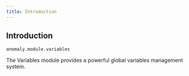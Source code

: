 ```yaml
---
title: Introduction
---
```


## Introduction

`anomaly.module.variables`

The Variables module provides a powerful global variables management system.
